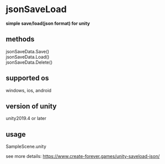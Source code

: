 # jsonSaveLoad
**simple save/load(json format) for unity**

## methods
jsonSaveData.Save()  
jsonSaveData.Load()  
jsonSaveData.Delete()

## supported os
windows, ios, android

## version of unity
unity2019.4 or later

## usage
SampleScene.unity

see more details: https://www.create-forever.games/unity-saveload-json/
